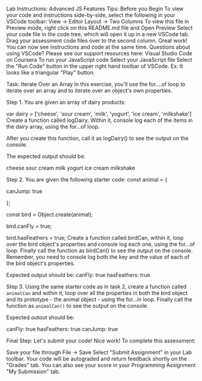 Lab Instructions: Advanced JS Features
Tips: Before you Begin
To view your code and instructions side-by-side, select the following in your VSCode toolbar:
View -> Editor Layout -> Two Columns
To view this file in Preview mode, right click on this README.md file and Open Preview
Select your code file in the code tree, which will open it up in a new VSCode tab.
Drag your assessment code files over to the second column.
Great work! You can now see instructions and code at the same time.
Questions about using VSCode? Please see our support resources here:
Visual Studio Code on Coursera
To run your JavaScript code
Select your JavaScript file
Select the "Run Code" button in the upper right hand toolbar of VSCode.
Ex: It looks like a triangular "Play" button.


Task: Iterate Over an Array
In this exercise, you'll use the for....of loop to iterate over an array and to iterate over an object's own properties.


Step 1. You are given an array of dairy products:

var dairy = ['cheese', 'sour cream', 'milk', 'yogurt', 'ice cream', 'milkshake']
Create a function called logDairy. Within it, console log each of the items in the dairy array, using the for...of loop.

After you create this function, call it as logDairy() to see the output on the console.

The expected output should be:

cheese
sour cream
milk
yogurt
ice cream
milkshake

Step 2. You are given the following starter code:
const animal = {

canJump: true

};

const bird = Object.create(animal);

bird.canFly = true;

bird.hasFeathers = true;
Create a function called birdCan, within it, loop over the bird object's properties and console log each one, using the for...of loop. Finally call the function as birdCan() to see the output on the console. Remember, you need to console log both the key and the value of each of the bird object's properties.


Expected output should be:
canFly: true
hasFeathers: true

Step 3. Using the same starter code as in task 2, create a function called `animalCan` and within it, loop over all the properties in both the bird object and its prototype - the animal object - using the for...in loop. Finally call the function as `animalCan()` to see the output on the console.


Expected outout should be:

canFly: true
hasFeathers: true
canJump: true



Final Step: Let's submit your code!
Nice work! To complete this assessment:

Save your file through File -> Save
Select "Submit Assignment" in your Lab toolbar.
Your code will be autograded and return feedback shortly on the "Grades" tab.
You can also see your score in your Programming Assignment "My Submission" tab.
